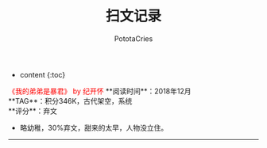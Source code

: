 ﻿---
layout: post
title:  "扫文记录"
categories: Reading
tags: 小说
author: PototaCries
---

* content
{:toc}



<font color="red"> 
《我的弟弟是暴君》 by 纪开怀 
</font>
**阅读时间**：2018年12月<br />
**TAG**：积分346K，古代架空，系统<br />
**评分**：弃文

- 略幼稚，30%弃文，甜来的太早，人物没立住。 ​​​​




------------
